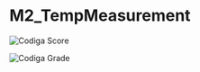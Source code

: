 # M2_TempMeasurement


![Codiga Score](https://api.codiga.io/project/32957/score/svg)

![Codiga Grade](https://api.codiga.io/project/32957/status/svg)
